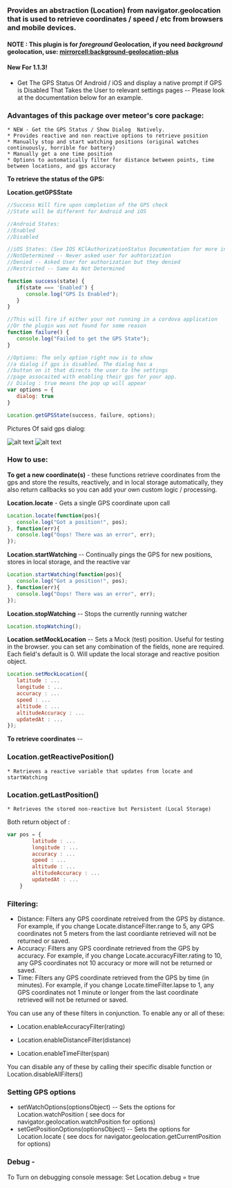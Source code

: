 ### Provides an abstraction (Location) from navigator.geolocation that is used to retrieve coordinates / speed / etc from browsers and mobile devices. ##

#### NOTE : This plugin is for *foreground* Geolocation, if you need *background* geolocation, use: [mirrorcell:background-geolocation-plus](https://atmospherejs.com/mirrorcell/background-geolocation-plus)

#### New For 1.1.3!
* Get The GPS Status Of Android / iOS and display a native prompt if GPS is Disabled That Takes the User to relevant settings pages -- Please look at the documentation below for an example.


### Advantages of this package over meteor's core package:
    * NEW - Get the GPS Status / Show Dialog  Natively.
    * Provides reactive and non reactive options to retrieve position
    * Manually stop and start watching positions (original watches continuously, horrible for battery)
    * Manually get a one time position
    * Options to automatically filter for distance between points, time between locations, and gps accuracy


**To retrieve the status of the GPS:**

**Location.getGPSState** 
````javascript
//Success Will fire upon completion of the GPS check
//State will be different for Android and iOS

//Android States:
//Enabled
//Disabled

//iOS States: (See IOS KClAuthorizationStatus Documentation for more information)
//NotDetermined -- Never asked user for auhtorization
//Denied -- Asked User for authorization but they denied
//Restricted -- Same As Not Determined

function success(state) {
   if(state === 'Enabled') {
      console.log("GPS Is Enabled");
   }
}

//This will fire if either your not running in a cordova application
//Or the plugin was not found for some reason
function failure() {
   console.log("Failed to get the GPS State");
}

//Options: The only option right now is to show 
//a dialog if gps is disabled. The dialog has a 
//button on it that directs the user to the settings
//page assocaited with enabling their gps for your app.
// Dialog : true means the pop up will appear
var options = {
   dialog: true
}

Location.getGPSState(success, failure, options);
````
Pictures Of said gps dialog:


![alt text](http://i.imgur.com/XGiF1zfl.png) ![alt text](http://i.imgur.com/zcgT1L9l.png)

### How to use:

**To get a new coordinate(s)** - these functions retrieve coordinates from the gps and store the results, reactively, and in local storage automatically, they also return callbacks so you can add your own custom logic / processing.
   
**Location.locate** - Gets a single GPS coordinate upon call

````javascript
Location.locate(function(pos){
   console.log("Got a position!", pos);
}, function(err){
   console.log("Oops! There was an error", err);
});
````
   
**Location.startWatching** -- Continually pings the GPS for new positions, stores in local storage, and the reactive var

````javascript
Location.startWatching(function(pos){
   console.log("Got a position!", pos);
}, function(err){
   console.log("Oops! There was an error", err);
});
````
   
**Location.stopWatching** -- Stops the currently running watcher

````javascript
Location.stopWatching();
````

**Location.setMockLocation** -- Sets a Mock (test) position. Useful for testing in the browser. you can set any combination of the fields, none are required. Each field's default is 0. Will update the local storage and reactive position object. 

````javascript
Location.setMockLocation({
   latitude : ...
   longitude : ...
   accuracy : ...
   speed : ...
   altitude : ...
   altitudeAccuracy : ...
   updatedAt : ...
});
````

**To retrieve coordinates** --
 
### Location.getReactivePosition()
    * Retrieves a reactive variable that updates from locate and startWatching
   
### Location.getLastPosition()
    * Retrieves the stored non-reactive but Persistent (Local Storage)

Both return object of :

````javascript
var pos = {
        latitude : ...
        longitude : ...
        accuracy : ...
        speed : ...
        altitude : ...
        altitudeAccuracy : ...
        updatedAt : ...
    }
````

### Filtering:
* Distance: 
   Filters any GPS coordinate retreived from the GPS by distance. For example, if you change Locate.distanceFilter.range to 5, any GPS coordinates not 5 meters from the last coordiante retrieved will not be returned or saved.
* Accuracy:
   Filters any GPS coordinate retrieved from the GPS by accuracy. For example, if you change Locate.accuracyFilter.rating to 10, any GPS coordinates not 10 accuracy or more will not be returned or saved.
* Time:
   Filters any GPS coordinate retrieved from the GPS by time (in minutes). For example, if you change Locate.timeFilter.lapse to 1, any GPS coordinates not 1 minute or longer from the last coordinate retrieved will not be returned or saved.

You can use any of these filters in conjunction. To enable any or all of these:

   * Location.enableAccuracyFilter(rating)

   * Location.enableDistanceFilter(distance)

   * Location.enableTimeFilter(span)

You can disable any of these by calling their specific disable function or Location.disableAllFilters()

### Setting GPS options

* setWatchOptions(optionsObject) -- Sets the options for Location.watchPosition ( see docs for navigator.geolocation.watchPosition for options)
* setGetPositionOptions(optionsObject) -- Sets the options for Location.locate ( see docs for navigator.geolocation.getCurrentPosition for options)

### Debug -
To Turn on debugging console message: Set Location.debug = true
